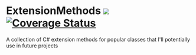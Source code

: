 # ExtensionMethods ![](https://travis-ci.org/OliverMBathurst/ExtensionMethods.svg?branch=master) [![Coverage Status](https://coveralls.io/repos/github/OliverMBathurst/ExtensionMethods/badge.svg?branch=master)](https://coveralls.io/github/OliverMBathurst/ExtensionMethods?branch=master)
A collection of C# extension methods for popular classes that I'll potentially use in future projects
